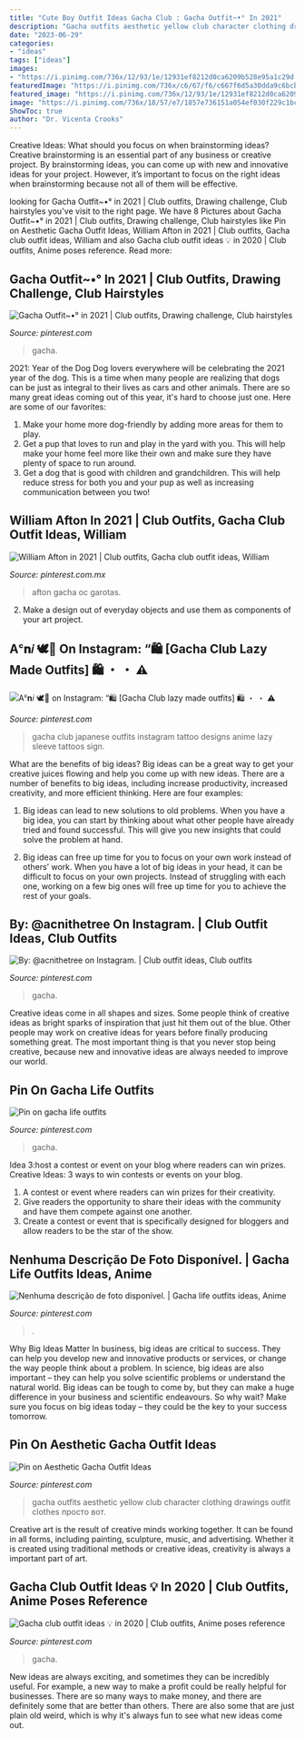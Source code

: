 ```yaml
---
title: "Cute Boy Outfit Ideas Gacha Club : Gacha Outfit~•° In 2021"
description: "Gacha outfits aesthetic yellow club character clothing drawings outfit clothes просто вот"
date: "2023-06-29"
categories:
- "ideas"
tags: ["ideas"]
images:
- "https://i.pinimg.com/736x/12/93/1e/12931ef8212d0ca6209b528e95a1c29d.jpg"
featuredImage: "https://i.pinimg.com/736x/c6/67/f6/c667f6d5a30dda9c6bcb6168d2d7c736.jpg"
featured_image: "https://i.pinimg.com/736x/12/93/1e/12931ef8212d0ca6209b528e95a1c29d.jpg"
image: "https://i.pinimg.com/736x/18/57/e7/1857e736151a054ef030f229c1bc618e.jpg"
ShowToc: true
author: "Dr. Vicenta Crooks"
---
```



Creative Ideas: What should you focus on when brainstorming ideas?
Creative brainstorming is an essential part of any business or creative project. By brainstorming ideas, you can come up with new and innovative ideas for your project. However, it’s important to focus on the right ideas when brainstorming because not all of them will be effective.

	

		
looking for Gacha Outfit~•° in 2021 | Club outfits, Drawing challenge, Club hairstyles you've visit to the right page. We have 8 Pictures about Gacha Outfit~•° in 2021 | Club outfits, Drawing challenge, Club hairstyles like Pin on Aesthetic Gacha Outfit Ideas, William Afton in 2021 | Club outfits, Gacha club outfit ideas, William and also Gacha club outfit ideas 💡 in 2020 | Club outfits, Anime poses reference. Read more:
		
    
## Gacha Outfit~•° In 2021 | Club Outfits, Drawing Challenge, Club Hairstyles

<img loading=lazy src="https://i.pinimg.com/736x/c6/67/f6/c667f6d5a30dda9c6bcb6168d2d7c736.jpg" onerror="this.onerror=null;this.src='https://tse4.mm.bing.net/th?id=OIP.tCqnjdiiafTyCeiFQZ8k-QHaHQ&amp;pid=15.1';" alt="Gacha Outfit~•° in 2021 | Club outfits, Drawing challenge, Club hairstyles">

_Source: pinterest.com_

>gacha. 

	

2021: Year of the Dog
Dog lovers everywhere will be celebrating the 2021 year of the dog. This is a time when many people are realizing that dogs can be just as integral to their lives as cars and other animals. There are so many great ideas coming out of this year, it's hard to choose just one. Here are some of our favorites: 
1) Make your home more dog-friendly by adding more areas for them to play.
2) Get a pup that loves to run and play in the yard with you. This will help make your home feel more like their own and make sure they have plenty of space to run around. 
3) Get a dog that is good with children and grandchildren. This will help reduce stress for both you and your pup as well as increasing communication between you two!

    
## William Afton In 2021 | Club Outfits, Gacha Club Outfit Ideas, William

<img loading=lazy src="https://i.pinimg.com/736x/12/93/1e/12931ef8212d0ca6209b528e95a1c29d.jpg" onerror="this.onerror=null;this.src='https://tse4.mm.bing.net/th?id=OIP.1zTHNndz1BEDobv-2tFM8gHaLg&amp;pid=15.1';" alt="William Afton in 2021 | Club outfits, Gacha club outfit ideas, William">

_Source: pinterest.com.mx_

>afton gacha oc garotas. 

	

2. Make a design out of everyday objects and use them as components of your art project.

    
## Aᶜ𝐧𝑖 🕊🍋 On Instagram: “🛍 [Gacha Club Lazy Made Outfits] 🛍 ・ ・ ⚠️

<img loading=lazy src="https://i.pinimg.com/736x/68/eb/b3/68ebb3b195ae3e5bc6eaa7e02387c3d2.jpg" onerror="this.onerror=null;this.src='https://tse4.mm.bing.net/th?id=OIP.Xo2emiz5MTxgBWssWL592AHaHa&amp;pid=15.1';" alt="Aᶜ𝐧𝑖 🕊🍋 on Instagram: “🛍 [Gacha Club lazy made outfits] 🛍 ・ ・ ⚠️">

_Source: pinterest.com_

>gacha club japanese outfits instagram tattoo designs anime lazy sleeve tattoos sign. 

	

What are the benefits of big ideas?
Big ideas can be a great way to get your creative juices flowing and help you come up with new ideas. There are a number of benefits to big ideas, including increase productivity, increased creativity, and more efficient thinking. Here are four examples:
1. Big ideas can lead to new solutions to old problems. When you have a big idea, you can start by thinking about what other people have already tried and found successful. This will give you new insights that could solve the problem at hand.

2. Big ideas can free up time for you to focus on your own work instead of others’ work. When you have a lot of big ideas in your head, it can be difficult to focus on your own projects. Instead of struggling with each one, working on a few big ones will free up time for you to achieve the rest of your goals.

    
## By: @acnithetree On Instagram. | Club Outfit Ideas, Club Outfits

<img loading=lazy src="https://i.pinimg.com/736x/85/21/c1/8521c18a5df49e6ca26bed659af78235.jpg" onerror="this.onerror=null;this.src='https://tse4.mm.bing.net/th?id=OIP.MT9W2KKZLxQ_JC6mc1GRZwHaHa&amp;pid=15.1';" alt="By: @acnithetree on Instagram. | Club outfit ideas, Club outfits">

_Source: pinterest.com_

>gacha. 

	

Creative ideas come in all shapes and sizes. Some people think of creative ideas as bright sparks of inspiration that just hit them out of the blue. Other people may work on creative ideas for years before finally producing something great. The most important thing is that you never stop being creative, because new and innovative ideas are always needed to improve our world.

    
## Pin On Gacha Life Outfits

<img loading=lazy src="https://i.pinimg.com/736x/42/da/ef/42daef146777a8882a38511a99dda972.jpg" onerror="this.onerror=null;this.src='https://tse1.mm.bing.net/th?id=OIP.qtDMIcoFLrO0TlRSUtpPbgHaHK&amp;pid=15.1';" alt="Pin on gacha life outfits">

_Source: pinterest.com_

>gacha. 

	

Idea 3:host a contest or event on your blog where readers can win prizes.
Creative Ideas: 3 ways to win contests or events on your blog.
1. A contest or event where readers can win prizes for their creativity.
2. Give readers the opportunity to share their ideas with the community and have them compete against one another.
3. Create a contest or event that is specifically designed for bloggers and allow readers to be the star of the show.

    
## Nenhuma Descrição De Foto Disponível. | Gacha Life Outfits Ideas, Anime

<img loading=lazy src="https://i.pinimg.com/736x/18/57/e7/1857e736151a054ef030f229c1bc618e.jpg" onerror="this.onerror=null;this.src='https://tse1.mm.bing.net/th?id=OIP._hACzfYnhRfEMACwVV4QjgHaHb&amp;pid=15.1';" alt="Nenhuma descrição de foto disponível. | Gacha life outfits ideas, Anime">

_Source: pinterest.com_

>. 

	

Why Big Ideas Matter
In business, big ideas are critical to success. They can help you develop new and innovative products or services, or change the way people think about a problem. In science, big ideas are also important – they can help you solve scientific problems or understand the natural world.
Big ideas can be tough to come by, but they can make a huge difference in your business and scientific endeavours. So why wait? Make sure you focus on big ideas today – they could be the key to your success tomorrow.

    
## Pin On Aesthetic Gacha Outfit Ideas

<img loading=lazy src="https://i.pinimg.com/736x/a0/2d/7c/a02d7ce1389b4df4da4460d14bc5b1fd.jpg" onerror="this.onerror=null;this.src='https://tse2.mm.bing.net/th?id=OIP.AfBokxHmEb1MnHK_3iE5gQHaHa&amp;pid=15.1';" alt="Pin on Aesthetic Gacha Outfit Ideas">

_Source: pinterest.com_

>gacha outfits aesthetic yellow club character clothing drawings outfit clothes просто вот. 

	

Creative art is the result of creative minds working together. It can be found in all forms, including painting, sculpture, music, and advertising. Whether it is created using traditional methods or creative ideas, creativity is always a important part of art.

    
## Gacha Club Outfit Ideas 💡 In 2020 | Club Outfits, Anime Poses Reference

<img loading=lazy src="https://i.pinimg.com/736x/9b/81/b5/9b81b56cdd81aeee540873d5b858b5cc.jpg" onerror="this.onerror=null;this.src='https://tse1.mm.bing.net/th?id=OIP.Sxu5uymc0MatJRvZWE7nzwHaE3&amp;pid=15.1';" alt="Gacha club outfit ideas 💡 in 2020 | Club outfits, Anime poses reference">

_Source: pinterest.com_

>gacha. 

	

New ideas are always exciting, and sometimes they can be incredibly useful. For example, a new way to make a profit could be really helpful for businesses. There are so many ways to make money, and there are definitely some that are better than others. There are also some that are just plain old weird, which is why it's always fun to see what new ideas come out.

